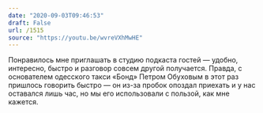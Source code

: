 ```yaml
---
date: "2020-09-03T09:46:53"
draft: False
url: /1515
source: "https://youtu.be/wvreVXhMwHE"
---
```


Понравилось мне приглашать в студию подкаста гостей — удобно, интересно, быстро и разговор совсем другой получается. Правда, с основателем одесского такси «Бонд» Петром Обуховым в этот раз пришлось говорить быстро — он из-за пробок опоздал приехать и у нас оставался лишь час, но мы его использовали с пользой, как мне кажется.
